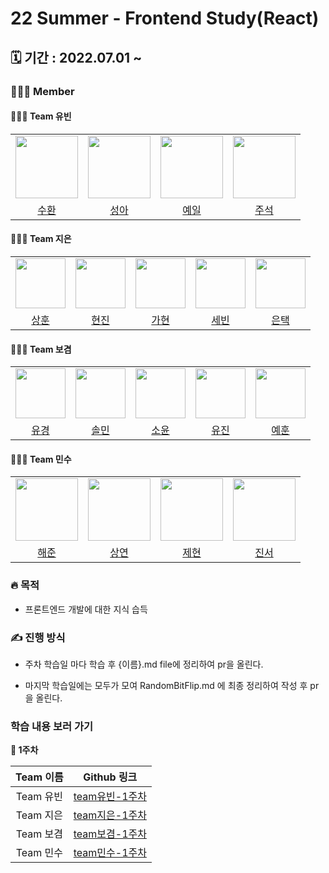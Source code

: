 # 22 Summer - Frontend Study(React)

## 🗓️ 기간 : 2022.07.01 ~

### 👩‍👧‍👦 Member

#### 👩‍👧‍👦 Team 유빈
<center>
<table  width="100%">
  <tr>
    <td  align="center">
      <img  src="https://avatars.githubusercontent.com/u/72402747?v=4"  width="100px;"  alt=""/>
    </td>
    <td  align="center">
      <img  src="https://avatars.githubusercontent.com/u/49175629?v=4"  width="100px;"  alt=""/>
    </td>
    <td  align="center">
      <img  src="https://avatars.githubusercontent.com/u/81891292?v=4"  width="100px;"  alt=""/>
    </td>
    <td  align="center">
      <img  src="https://avatars.githubusercontent.com/u/81501723?v=4"  width="100px;"  alt=""/>
    </td>
  </tr>
<tr>
  <td align="center">
    <a href="https://github.com/Hyevvy">
      <div>수환</div>
    </a>
  </td>
  <td align="center">
    <a href="https://github.com/dbckdgjs369">
      <div>성아</div>
    </a>
  </td>
  <td align="center">
    <a href="https://github.com/ljw0096">
      <div>예일</div>
    </a>
  </td>
  <td align="center">
    <a href="https://github.com/chogyejin">
      <div>주석</div>
    </a>
  </td>
</tr>
</table>
</center>

#### 👩‍👧‍👦 Team 지은
<center>
<table  width="100%">
  <tr>
    <td  align="center">
      <img  src="https://avatars.githubusercontent.com/u/72402747?v=4"  width="80px;"  alt=""/>
    </td>
    <td  align="center">
      <img  src="https://avatars.githubusercontent.com/u/49175629?v=4"  width="80px;"  alt=""/>
    </td>
    <td  align="center">
      <img  src="https://avatars.githubusercontent.com/u/81891292?v=4"  width="80px;"  alt=""/>
    </td>
    <td  align="center">
      <img  src="https://avatars.githubusercontent.com/u/81501723?v=4"  width="80px;"  alt=""/>
    </td>
    <td  align="center">
      <img  src="https://avatars.githubusercontent.com/u/81501723?v=4"  width="80px;"  alt=""/>
    </td>
  </tr>
<tr>
  <td align="center">
    <a href="https://github.com/Hyevvy">
      <div>상훈</div>
    </a>
  </td>
  <td align="center">
    <a href="https://github.com/dbckdgjs369">
      <div>현진</div>
    </a>
  </td>
  <td align="center">
    <a href="https://github.com/ljw0096">
      <div>가현</div>
    </a>
  </td>
  <td align="center">
    <a href="https://github.com/chogyejin">
      <div>세빈</div>
    </a>
  </td>
  <td align="center">
    <a href="https://github.com/chogyejin">
      <div>은택</div>
    </a>
  </td>
</tr>
</table>
</center>

#### 👩‍👧‍👦 Team 보겸
<center>
<table  width="100%">
  <tr>
    <td  align="center">
      <img  src="https://avatars.githubusercontent.com/u/72402747?v=4"  width="80px;"  alt=""/>
    </td>
    <td  align="center">
      <img  src="https://avatars.githubusercontent.com/u/49175629?v=4"  width="80px;"  alt=""/>
    </td>
    <td  align="center">
      <img  src="https://avatars.githubusercontent.com/u/81891292?v=4"  width="80px;"  alt=""/>
    </td>
    <td  align="center">
      <img  src="https://avatars.githubusercontent.com/u/81501723?v=4"  width="80px;"  alt=""/>
    </td>
    <td  align="center">
      <img  src="https://avatars.githubusercontent.com/u/81501723?v=4"  width="80px;"  alt=""/>
    </td>
  </tr>
<tr>
  <td align="center">
    <a href="https://github.com/Hyevvy">
      <div>유경</div>
    </a>
  </td>
  <td align="center">
    <a href="https://github.com/dbckdgjs369">
      <div>솔민</div>
    </a>
  </td>
  <td align="center">
    <a href="https://github.com/ljw0096">
      <div>소윤</div>
    </a>
  </td>
  <td align="center">
    <a href="https://github.com/chogyejin">
      <div>유진</div>
    </a>
  </td>
  <td align="center">
    <a href="https://github.com/chogyejin">
      <div>예훈</div>
    </a>
  </td>
</tr>
</table>
</center>

#### 👩‍👧‍👦 Team 민수
<center>
<table  width="100%">
  <tr>
    <td  align="center">
      <img  src="https://avatars.githubusercontent.com/u/72402747?v=4"  width="100px;"  alt=""/>
    </td>
    <td  align="center">
      <img  src="https://avatars.githubusercontent.com/u/49175629?v=4"  width="100px;"  alt=""/>
    </td>
    <td  align="center">
      <img  src="https://avatars.githubusercontent.com/u/81891292?v=4"  width="100px;"  alt=""/>
    </td>
    <td  align="center">
      <img  src="https://avatars.githubusercontent.com/u/81501723?v=4"  width="100px;"  alt=""/>
    </td>
  </tr>
<tr>
  <td align="center">
    <a href="https://github.com/Hyevvy">
      <div>해준</div>
    </a>
  </td>
  <td align="center">
    <a href="https://github.com/dbckdgjs369">
      <div>상연</div>
    </a>
  </td>
  <td align="center">
    <a href="https://github.com/ljw0096">
      <div>제현</div>
    </a>
  </td>
  <td align="center">
    <a href="https://github.com/chogyejin">
      <div>진서</div>
    </a>
  </td>
</tr>
</table>
</center>


### 🔥 목적

- 프론트엔드 개발에 대한 지식 습득


### ✍️ 진행 방식

- 주차 학습일 마다 학습 후 {이름}.md file에 정리하여 pr을 올린다.

- 마지막 학습일에는 모두가 모여 RandomBitFlip.md 에 최종 정리하여 작성 후 pr을 올린다.


### 학습 내용 보러 가기

**👶 1주차**

| Team 이름 | Github 링크 |
|:------:|:---------:|
| Team 유빈 | [team유빈-1주차](https://github.com/MJU-Coin/22-S-React/tree/main/1-week/team_youbin)|
| Team 지은 | [team지은-1주차](https://github.com/MJU-Coin/22-S-React/tree/main/1-week/team_jieun)|
| Team 보겸 | [team보겸-1주차](https://github.com/MJU-Coin/22-S-React/tree/main/1-week/team_bokyeom)|
| Team 민수 | [team민수-1주차](https://github.com/MJU-Coin/22-S-React/tree/main/1-week/team_minsu)|
